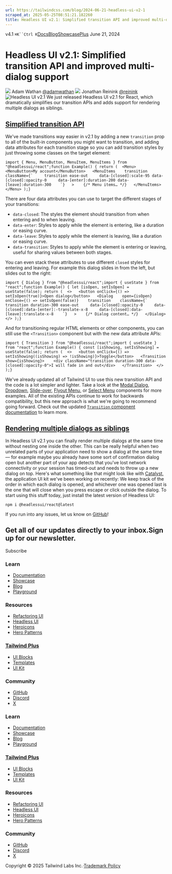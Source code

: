 ```yaml
---
url: https://tailwindcss.com/blog/2024-06-21-headless-ui-v2-1
scraped_at: 2025-05-25T08:51:21.182260
title: Headless UI v2.1: Simplified transition API and improved multi-dialog support - Tailwind CSS
---
```


[](https://tailwindcss.com/)v4.1
`⌘K``Ctrl K`[Docs](https://tailwindcss.com/docs)[Blog](https://tailwindcss.com/blog)[Showcase](https://tailwindcss.com/showcase)[Plus](https://tailwindcss.com/plus?ref=top)[](https://github.com/tailwindlabs/tailwindcss)
June 21, 2024
# Headless UI v2.1: Simplified transition API and improved multi-dialog support
![](https://tailwindcss.com/_next/image?url=%2F_next%2Fstatic%2Fmedia%2Fadamwathan.f69b0b90.jpg&w=96&q=75)
Adam Wathan
[@adamwathan](https://twitter.com/adamwathan)
![](https://tailwindcss.com/_next/image?url=%2F_next%2Fstatic%2Fmedia%2Freinink.dd880af3.jpg&w=96&q=75)
Jonathan Reinink
[@reinink](https://twitter.com/reinink)
![Headless UI v2.1](https://tailwindcss.com/_next/image?url=%2F_next%2Fstatic%2Fmedia%2Fcard.647cc6f3.jpg&w=3840&q=75)
We just released Headless UI v2.1 for React, which dramatically simplifies our transition APIs and adds support for rendering multiple dialogs as siblings.
## [Simplified transition API](https://tailwindcss.com/blog/2024-06-21-headless-ui-v2-1#simplified-transition-api)
We've made transitions way easier in v2.1 by adding a new `transition` prop to all of the built-in components you might want to transition, and adding data attributes for each transition stage so you can add transition styles by just throwing some classes on the target element:
```
import { Menu, MenuButton, MenuItem, MenuItems } from "@headlessui/react";function Example() { return (  <Menu>   <MenuButton>My account</MenuButton>   <MenuItems    transition    className={`     transition ease-out     data-[closed]:scale-95 data-[closed]:opacity-0     data-[enter]:duration-200 data-[leave]:duration-300    `}   >    {/* Menu items… */}   </MenuItems>  </Menu> );}
```

There are four data attributes you can use to target the different stages of your transitions:
  * `data-closed`: The styles the element should transition from when entering and to when leaving.
  * `data-enter`: Styles to apply while the element is entering, like a duration or easing curve.
  * `data-leave`: Styles to apply while the element is leaving, like a duration or easing curve.
  * `data-transition`: Styles to apply while the element is entering or leaving, useful for sharing values between both stages.


You can even stack these attributes to use different `closed` styles for entering and leaving. For example this dialog slides in from the left, but slides out to the right:
```
import { Dialog } from "@headlessui/react";import { useState } from "react";function Example() { let [isOpen, setIsOpen] = useState(false); return (  <>   <button onClick={() => setIsOpen(true)}>Open dialog</button>   <Dialog    open={isOpen}    onClose={() => setIsOpen(false)}    transition    className={`     transition duration-300 ease-out     data-[closed]:opacity-0     data-[closed]:data-[enter]:-translate-x-8     data-[closed]:data-[leave]:translate-x-8    `}   >    {/* Dialog content… */}   </Dialog>  </> );}
```

And for transitioning regular HTML elements or other components, you can still use the `<Transition>` component but with the new data attribute APIs:
```
import { Transition } from "@headlessui/react";import { useState } from "react";function Example() { const [isShowing, setIsShowing] = useState(false); return (  <>   <button onClick={() => setIsShowing((isShowing) => !isShowing)}>Toggle</button>   <Transition show={isShowing}>    <div className="transition duration-300 data-[closed]:opacity-0">I will fade in and out</div>   </Transition>  </> );}
```

We've already updated all of Tailwind UI to use this new transition API and the code is a lot simpler and lighter. Take a look at the [Modal Dialog](https://tailwindui.com/components/application-ui/overlays/modal-dialogs), [Dropdown](https://tailwindui.com/components/application-ui/elements/dropdowns), [Slide-over](https://tailwindui.com/components/application-ui/overlays/slide-overs), [Flyout Menu](https://tailwindui.com/components/marketing/elements/flyout-menus), or [Select Menu](https://tailwindui.com/components/application-ui/forms/select-menus) components for more examples.
All of the existing APIs continue to work for backwards compatibility, but this new approach is what we're going to recommend going forward.
Check out the updated [`Transition` component documentation](https://headlessui.com/react/transition) to learn more.
## [Rendering multiple dialogs as siblings](https://tailwindcss.com/blog/2024-06-21-headless-ui-v2-1#rendering-multiple-dialogs-as-siblings)
In Headless UI v2.1 you can finally render multiple dialogs at the same time without nesting one inside the other.
This can be really helpful when two unrelated parts of your application need to show a dialog at the same time — for example maybe you already have some sort of confirmation dialog open but another part of your app detects that you've lost network connectivity or your session has timed-out and needs to throw up a new dialog on top.
Here's what something like that might look like with [Catalyst](https://tailwindui.com/templates/catalyst), the application UI kit we've been working on recently:
We keep track of the order in which each dialog is opened, and whichever one was opened last is the one that will close when you press escape or click outside the dialog.
To start using this stuff today, just install the latest version of Headless UI:
```
npm i @headlessui/react@latest
```

If you run into any issues, let us know on [GitHub](https://github.com/tailwindlabs/headlessui)!
## Get all of our updates directly to your inbox.Sign up for our newsletter.
Subscribe
### Learn
  * [Documentation](https://tailwindcss.com/docs)
  * [Showcase](https://tailwindcss.com/showcase)
  * [Blog](https://tailwindcss.com/blog)
  * [Playground](https://play.tailwindcss.com/)


### Resources
  * [Refactoring UI](https://www.refactoringui.com)
  * [Headless UI](https://headlessui.com)
  * [Heroicons](https://heroicons.com)
  * [Hero Patterns](https://heropatterns.com)


### [Tailwind Plus](https://tailwindcss.com/plus?ref=footer)
  * [UI Blocks](https://tailwindcss.com/plus/ui-blocks?ref=footer)
  * [Templates](https://tailwindcss.com/plus/templates?ref=footer)
  * [UI Kit](https://tailwindcss.com/plus/ui-kit?ref=footer)


### Community
  * [GitHub](https://github.com/tailwindlabs/tailwindcss)
  * [Discord](https://tailwindcss.com/discord)
  * [X](https://x.com/tailwindcss)


### Learn
  * [Documentation](https://tailwindcss.com/docs)
  * [Showcase](https://tailwindcss.com/showcase)
  * [Blog](https://tailwindcss.com/blog)
  * [Playground](https://play.tailwindcss.com/)


### [Tailwind Plus](https://tailwindcss.com/plus?ref=footer)
  * [UI Blocks](https://tailwindcss.com/plus/ui-blocks?ref=footer)
  * [Templates](https://tailwindcss.com/plus/templates?ref=footer)
  * [UI Kit](https://tailwindcss.com/plus/ui-kit?ref=footer)


### Resources
  * [Refactoring UI](https://www.refactoringui.com)
  * [Headless UI](https://headlessui.com)
  * [Heroicons](https://heroicons.com)
  * [Hero Patterns](https://heropatterns.com)


### Community
  * [GitHub](https://github.com/tailwindlabs/tailwindcss)
  * [Discord](https://tailwindcss.com/discord)
  * [X](https://x.com/tailwindcss)


Copyright © 2025 Tailwind Labs Inc.·[Trademark Policy](https://tailwindcss.com/brand)

